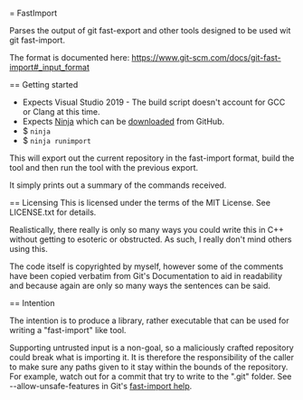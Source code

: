 = FastImport

Parses the output of git fast-export and other tools designed to be used wit
git fast-import.

The format is documented here:
    https://www.git-scm.com/docs/git-fast-import#_input_format

== Getting started

* Expects Visual Studio 2019 - The build script doesn't account for GCC or
  Clang at this time.
* Expects [Ninja](https://ninja-build.org/) which can be [downloaded][1] from
  GitHub.
* $ `ninja`
* $ `ninja runimport`

This will export out the current repository in the fast-import format,
build the tool and then run the tool with the previous export.

It simply prints out a summary of the commands received.

== Licensing
This is licensed under the terms of the MIT License.
See LICENSE.txt for details.

Realistically, there really is only so many ways you could write this in C++
without getting to esoteric or obstructed. As such, I really don't mind
others using this.

The code itself is copyrighted by myself, however some of the comments have
been copied verbatim from Git's Documentation to aid in readability and
because again are only so many ways the sentences can be said.

== Intention

The intention is to produce a library, rather executable that can be used for
writing a "fast-import" like tool.

Supporting untrusted input is a non-goal, so a maliciously crafted repository
could break what is importing it. It is therefore the responsibility of the
caller to make sure any paths given to it stay within the bounds of
the repository. For example, watch out for a commit that try to write to
the ".git" folder. See --allow-unsafe-features in Git's [fast-import help][2].

[1]: https://github.com/ninja-build/ninja/releases
[2]: https://www.git-scm.com/docs/git-fast-import